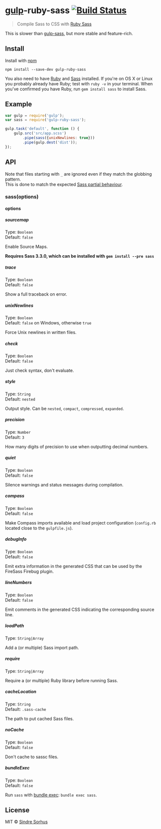 # [gulp](https://github.com/wearefractal/gulp)-ruby-sass [![Build Status](https://secure.travis-ci.org/sindresorhus/gulp-ruby-sass.png?branch=master)](http://travis-ci.org/sindresorhus/gulp-ruby-sass)

> Compile Sass to CSS with [Ruby Sass](http://sass-lang.com/install)

This is slower than [gulp-sass](https://github.com/dlmanning/gulp-sass), but more stable and feature-rich.


## Install

Install with [npm](https://npmjs.org/package/gulp-ruby-sass)

```
npm install --save-dev gulp-ruby-sass
```

You also need to have [Ruby](http://www.ruby-lang.org/en/downloads/) and [Sass](http://sass-lang.com/download.html) installed. If you're on OS X or Linux you probably already have Ruby; test with `ruby -v` in your terminal. When you've confirmed you have Ruby, run `gem install sass` to install Sass.


## Example

```js
var gulp = require('gulp');
var sass = require('gulp-ruby-sass');

gulp.task('default', function () {
	gulp.src('src/app.scss')
		.pipe(sass({unixNewlines: true}))
		.pipe(gulp.dest('dist'));
});
```


## API

Note that files starting with `_` are ignored even if they match the globbing pattern.  
This is done to match the expected [Sass partial behaviour](http://sass-lang.com/documentation/file.SASS_REFERENCE.html#partials).


### sass(options)

#### options


##### sourcemap

Type: `Boolean`  
Default: `false`

Enable Source Maps.

**Requires Sass 3.3.0, which can be installed with `gem install --pre sass`**


##### trace

Type: `Boolean`  
Default: `false`

Show a full traceback on error.


##### unixNewlines

Type: `Boolean`  
Default: `false` on Windows, otherwise `true`

Force Unix newlines in written files.


##### check

Type: `Boolean`  
Default: `false`

Just check syntax, don't evaluate.


##### style

Type: `String`  
Default: `nested`

Output style. Can be `nested`, `compact`, `compressed`, `expanded`.


##### precision

Type: `Number`  
Default: `3`

How many digits of precision to use when outputting decimal numbers.


##### quiet

Type: `Boolean`  
Default: `false`

Silence warnings and status messages during compilation.


##### compass

Type: `Boolean`  
Default: `false`

Make Compass imports available and load project configuration (`config.rb` located close to the `gulpfile.js`).


##### debugInfo

Type: `Boolean`  
Default: `false`

Emit extra information in the generated CSS that can be used by the FireSass Firebug plugin.


##### lineNumbers

Type: `Boolean`  
Default: `false`

Emit comments in the generated CSS indicating the corresponding source line.


##### loadPath

Type: `String|Array`

Add a (or multiple) Sass import path.


##### require

Type: `String|Array`

Require a (or multiple) Ruby library before running Sass.


##### cacheLocation

Type: `String`  
Default: `.sass-cache`

The path to put cached Sass files.


##### noCache

Type: `Boolean`  
Default: `false`

Don't cache to sassc files.


##### bundleExec

Type: `Boolean`  
Default: `false`

Run `sass` with [bundle exec](http://gembundler.com/man/bundle-exec.1.html): `bundle exec sass`.


## License

MIT © [Sindre Sorhus](http://sindresorhus.com)
